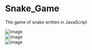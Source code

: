 # Snake_Game
The game of snake written in JavaScript


![image](https://user-images.githubusercontent.com/73934358/171618473-0bc7caa7-51a4-44b5-850b-92c19898ec42.png)
<br>
![image](https://user-images.githubusercontent.com/73934358/171618650-30576b3b-933f-4fae-8681-3c40d24923f5.png)
<br>
![image](https://user-images.githubusercontent.com/73934358/171618708-14a759c3-15cc-4d4f-b72d-3db32955484c.png)
